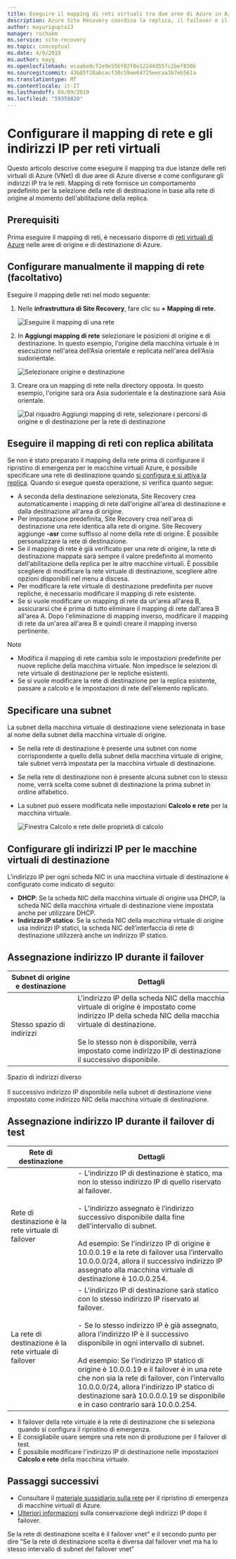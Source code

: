 ```yaml
---
title: Eseguire il mapping di reti virtuali tra due aree di Azure in Azure Site Recovery | Microsoft Docs
description: Azure Site Recovery coordina la replica, il failover e il ripristino di macchine virtuali e server fisici. Informazioni sul failover in Azure o in un centro dati secondario.
author: mayurigupta13
manager: rochakm
ms.service: site-recovery
ms.topic: conceptual
ms.date: 4/9/2019
ms.author: mayg
ms.openlocfilehash: ecaabe0cf2e9e55bf02f8e12244d55fc2bef830b
ms.sourcegitcommit: 43b85f28abcacf30c59ae64725eecaa3b7eb561a
ms.translationtype: MT
ms.contentlocale: it-IT
ms.lasthandoff: 04/09/2019
ms.locfileid: "59359820"
---
```

# <a name="set-up-network-mapping-and-ip-addressing-for-vnets"></a>Configurare il mapping di rete e gli indirizzi IP per reti virtuali

Questo articolo descrive come eseguire il mapping tra due istanze delle reti virtuali di Azure (VNet) di due aree di Azure diverse e come configurare gli indirizzi IP tra le reti. Mapping di rete fornisce un comportamento predefinito per la selezione della rete di destinazione in base alla rete di origine al momento dell'abilitazione della replica.

## <a name="prerequisites"></a>Prerequisiti

Prima eseguire il mapping di reti, è necessario disporre di [reti virtuali di Azure](../virtual-network/virtual-networks-overview.md) nelle aree di origine e di destinazione di Azure. 

## <a name="set-up-network-mapping-manually-optional"></a>Configurare manualmente il mapping di rete (facoltativo)

Eseguire il mapping delle reti nel modo seguente:

1. Nelle **infrastruttura di Site Recovery**, fare clic su **+ Mapping di rete**.

    ![ Eseguire il mapping di una rete](./media/site-recovery-network-mapping-azure-to-azure/network-mapping1.png)

3. In **Aggiungi mapping di rete** selezionare le posizioni di origine e di destinazione. In questo esempio, l'origine della macchina virtuale è in esecuzione nell'area dell’Asia orientale e replicata nell'area dell’Asia sudorientale.

    ![Selezionare origine e destinazione](./media/site-recovery-network-mapping-azure-to-azure/network-mapping2.png)
3. Creare ora un mapping di rete nella directory opposta. In questo esempio, l'origine sarà ora Asia sudorientale e la destinazione sarà Asia orientale.

    ![Dal riquadro Aggiungi mapping di rete, selezionare i percorsi di origine e di destinazione per la rete di destinazione](./media/site-recovery-network-mapping-azure-to-azure/network-mapping3.png)


## <a name="map-networks-when-you-enable-replication"></a>Eseguire il mapping di reti con replica abilitata

Se non è stato preparato il mapping della rete prima di configurare il ripristino di emergenza per le macchine virtuali Azure, è possibile specificare una rete di destinazione quando [si configura e si attiva la replica](azure-to-azure-how-to-enable-replication.md). Quando si esegue questa operazione, si verifica quanto segue:

- A seconda della destinazione selezionata, Site Recovery crea automaticamente i mapping di rete dall'origine all'area di destinazione e dalla destinazione all'area di origine.
- Per impostazione predefinita, Site Recovery crea nell'area di destinazione una rete identica alla rete di origine. Site Recovery aggiunge **-asr** come suffisso al nome della rete di origine. È possibile personalizzare la rete di destinazione.
- Se il mapping di rete è già verificato per una rete di origine, la rete di destinazione mappata sarà sempre il valore predefinito al momento dell'abilitazione della replica per le altre macchine virtuali. È possibile scegliere di modificare la rete virtuale di destinazione, scegliere altre opzioni disponibili nel menu a discesa. 
- Per modificare la rete virtuale di destinazione predefinita per nuove repliche, è necessario modificare il mapping di rete esistente.
- Se si vuole modificare un mapping di rete da un'area all'area B, assicurarsi che è prima di tutto eliminare il mapping di rete dall'area B all'area A. Dopo l'eliminazione di mapping inverso, modificare il mapping di rete da un'area all'area B e quindi creare il mapping inverso pertinente.

>[!NOTE]
>* Modifica il mapping di rete cambia solo le impostazioni predefinite per nuove repliche della macchina virtuale. Non impedisce le selezioni di rete virtuale di destinazione per le repliche esistenti. 
>* Se si vuole modificare la rete di destinazione per la replica esistente, passare a calcolo e le impostazioni di rete dell'elemento replicato.

## <a name="specify-a-subnet"></a>Specificare una subnet

La subnet della macchina virtuale di destinazione viene selezionata in base al nome della subnet della macchina virtuale di origine.

- Se nella rete di destinazione è presente una subnet con nome corrispondente a quello della subnet della macchina virtuale di origine, tale subnet verrà impostata per la macchina virtuale di destinazione.
- Se nella rete di destinazione non è presente alcuna subnet con lo stesso nome, verrà scelta come subnet di destinazione la prima subnet in ordine alfabetico.
- La subnet può essere modificata nelle impostazioni **Calcolo e rete** per la macchina virtuale.

    ![Finestra Calcolo e rete delle proprietà di calcolo](./media/site-recovery-network-mapping-azure-to-azure/modify-subnet.png)


## <a name="set-up-ip-addressing-for-target-vms"></a>Configurare gli indirizzi IP per le macchine virtuali di destinazione

L'indirizzo IP per ogni scheda NIC in una macchina virtuale di destinazione è configurato come indicato di seguito:

- **DHCP**: Se la scheda NIC della macchina virtuale di origine usa DHCP, la scheda NIC della macchina virtuale di destinazione viene impostata anche per utilizzare DHCP.
- **Indirizzo IP statico**: Se la scheda NIC della macchina virtuale di origine usa indirizzi IP statici, la scheda NIC dell’interfaccia di rete di destinazione utilizzerà anche un indirizzo IP statico.


## <a name="ip-address-assignment-during-failover"></a>Assegnazione indirizzo IP durante il failover

**Subnet di origine e destinazione** | **Dettagli**
--- | ---
Stesso spazio di indirizzi | L'indirizzo IP della scheda NIC della macchia virtuale di origine è impostato come indirizzo IP della scheda NIC della macchia virtuale di destinazione.<br/><br/> Se lo stesso non è disponibile, verrà impostato come indirizzo IP di destinazione il successivo disponibile.

Spazio di indirizzi diverso<br/><br/> Il successivo indirizzo IP disponibile nella subnet di destinazione viene impostato come indirizzo NIC della macchina virtuale di destinazione.



## <a name="ip-address-assignment-during-test-failover"></a>Assegnazione indirizzo IP durante il failover di test

**Rete di destinazione** | **Dettagli**
--- | ---
Rete di destinazione è la rete virtuale di failover | - L'indirizzo IP di destinazione è statico, ma non lo stesso indirizzo IP di quello riservato al failover.<br/><br/>  - L'indirizzo assegnato è l’indirizzo successivo disponibile dalla fine dell'intervallo di subnet.<br/><br/> Ad esempio:  Se l'indirizzo IP di origine è 10.0.0.19 e la rete di failover usa l’intervallo 10.0.0.0/24, allora il successivo indirizzo IP assegnato alla macchina virtuale di destinazione è 10.0.0.254.
La rete di destinazione è la rete virtuale di failover | - L'indirizzo IP di destinazione sarà statico con lo stesso indirizzo IP riservato al failover.<br/><br/>  - Se lo stesso indirizzo IP è già assegnato, allora l'indirizzo IP è il successivo disponibile in ogni intervallo di subnet.<br/><br/> Ad esempio:  Se l'indirizzo IP statico di origine è 10.0.0.19 e il failover è in una rete che non sia la rete di failover, con l’intervallo 10.0.0.0/24, allora l'indirizzo IP statico di destinazione sarà 10.0.0.0.19 se disponibile e in caso contrario sarà 10.0.0.254.

- Il failover della rete virtuale è la rete di destinazione che si seleziona quando si configura il ripristino di emergenza.
- È consigliabile usare sempre una rete non di produzione per il failover di test.
- È possibile modificare l'indirizzo IP di destinazione nelle impostazioni **Calcolo e rete** della macchina virtuale.


## <a name="next-steps"></a>Passaggi successivi

- Consultare il [materiale sussidiario sulla rete](site-recovery-azure-to-azure-networking-guidance.md) per il ripristino di emergenza di macchine virtuali di Azure.
- [Ulteriori informazioni](site-recovery-retain-ip-azure-vm-failover.md) sulla conservazione degli indirizzi IP dopo il failover.

Se la rete di destinazione scelta è il failover vnet" e il secondo punto per dire "Se la rete di destinazione scelta è diversa dal failover vnet ma ha lo stesso intervallo di subnet del failover vnet"
